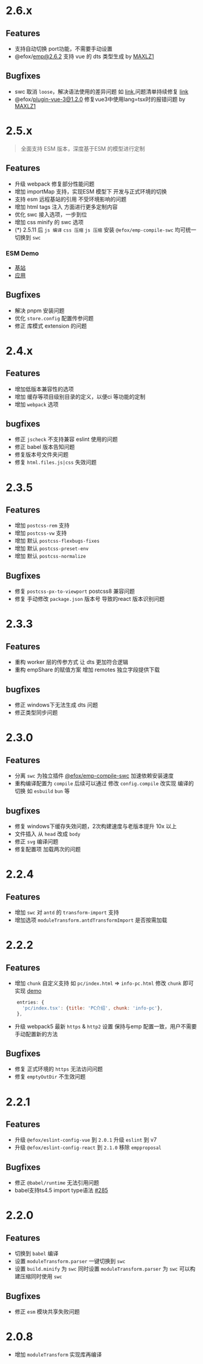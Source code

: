 # 2.6.x
## Features
+ 支持自动切换 port功能，不需要手动设置
+ @efox/emp@2.6.2 支持 vue 的 dts 类型生成 by [MAXLZ1](https://github.com/efoxTeam/emp/pull/334)

## Bugfixes
+ swc 取消 `loose`，解决语法使用的差异问题 如 [link](https://github.com/swc-project/swc/issues/6627),问题清单持续修复 [link](https://github.com/efoxTeam/emp/discussions/327)
+ @efox/plugin-vue-3@1.2.0 修复vue3中使用lang=tsx时的报错问题 by [MAXLZ1](https://github.com/efoxTeam/emp/pull/333)

# 2.5.x
> 全面支持 ESM 版本，深度基于ESM 的模型进行定制
## Features
+ 升级 webpack 修复部分性能问题
+ 增加 importMap 支持，实现ESM 模型下 开发与正式环境的切换
+ 支持 esm 远程基站的引用 不受环境影响的问题
+ 增加 html tags 注入 方面进行更多定制内容
+ 优化 swc 接入选项，一步到位
+ 增加 css minify 的 swc 选项
+ (*) 2.5.11 后 `js 编译` `css 压缩` `js 压缩` 安装 `@efox/emp-compile-swc` 均可统一切换到 `swc`

### ESM Demo
+ [基站](https://github.com/efoxTeam/emp/tree/next/projects/micro-host)
+ [应用](https://github.com/efoxTeam/emp/tree/next/projects/micro-app)

## Bugfixes
+ 解决 pnpm 安装问题
+ 优化 `store.config` 配置传参问题
+ 修正 库模式 extension 的问题

# 2.4.x
## Features
+ 增加低版本兼容性的选项
+ 增加 缓存等项目级别目录的定义，以便ci 等功能的定制
+ 增加 `webpack` 选项

## bugfixes
+ 修正 `jscheck` 不支持兼容 eslint 使用的问题
+ 修正 babel 版本告知问题
+ 修复版本号文件夹问题
+ 修复 `html.files.js|css` 失效问题

# 2.3.5
## Features
+ 增加 `postcss-rem` 支持
+ 增加 `postcss-vw` 支持
+ 增加 默认 `postcss-flexbugs-fixes`
+ 增加 默认 `postcss-preset-env`
+ 增加 默认 `postcss-normalize`

## Bugfixes
+ 修复 `postcss-px-to-viewport` postcss8 兼容问题
+ 修复 手动修改 `package.json` 版本号 导致的react 版本识别问题

# 2.3.3
## Features
+ 重构 worker 层的传参方式 让 dts 更加符合逻辑
+ 重构 empShare 的赋值方案 增加 remotes 独立字段提供下载
## bugfixes
+ 修正 windows下无法生成 dts 问题
+ 修正类型同步问题

# 2.3.0
## Features
+ 分离 `swc` 为独立插件 [@efox/emp-compile-swc](packages/compile-swc/README.md) 加速依赖安装速度
+ 重构编译配置为 `compile` 后续可以通过 修改 `config.compile` 改实现 编译的切换 如 `esbuild` `bun` 等
## bugfixes
+ 修复 windows下缓存失效问题，2次构建速度与老版本提升 10x 以上
+ 文件插入 从 `head` 改成 `body`
+ 修正 `svg` 编译问题
+ 修复配置项 加载两次的问题

# 2.2.4
## Features
+ 增加 `swc` 对 `antd` 的 `transform-import` 支持
+ 增加选项 `moduleTransform.antdTransformImport` 是否按需加载

# 2.2.2
## Features
+ 增加 `chunk` 自定义支持 如 `pc/index.html` => `info-pc.html` 修改 `chunk` 即可实现 [demo](projects/multi-entries-app/emp-config.js)
```js
    entries: {
      'pc/index.tsx': {title: 'PC介绍', chunk: 'info-pc'},
    },
```
+ 升级 webpack5 最新 `https` & `http2` 设置 保持与emp 配置一致，用户不需要手动配置新的方法

## Bugfixes
+ 修复 正式环境的 `https` 无法访问问题
+ 修复 `emptyOutDir` 不生效问题


# 2.2.1
## Features
+ 升级 `@efox/eslint-config-vue` 到 `2.0.1` 升级 `eslint` 到 v7
+ 升级 `@efox/eslint-config-react` 到 `2.1.0` 移除 `empproposal`
## Bugfixes
+ 修正 `@babel/runtime` 无法引用问题
+ babel支持ts4.5 import type语法 [#285](https://github.com/efoxTeam/emp/pull/285)

# 2.2.0
## Features
+ 切换到 `babel` 编译
+ 设置 `moduleTransform.parser` 一键切换到 `swc`
+ 设置 `build.minify` 为 `swc` 同时设置 `moduleTransform.parser` 为 `swc` 可以构建压缩同时使用 `swc`

## Bugfixes
+ 修正 `esm` 模块共享失败问题

# 2.0.8
+ 增加 `moduleTransform` 实现库再编译
